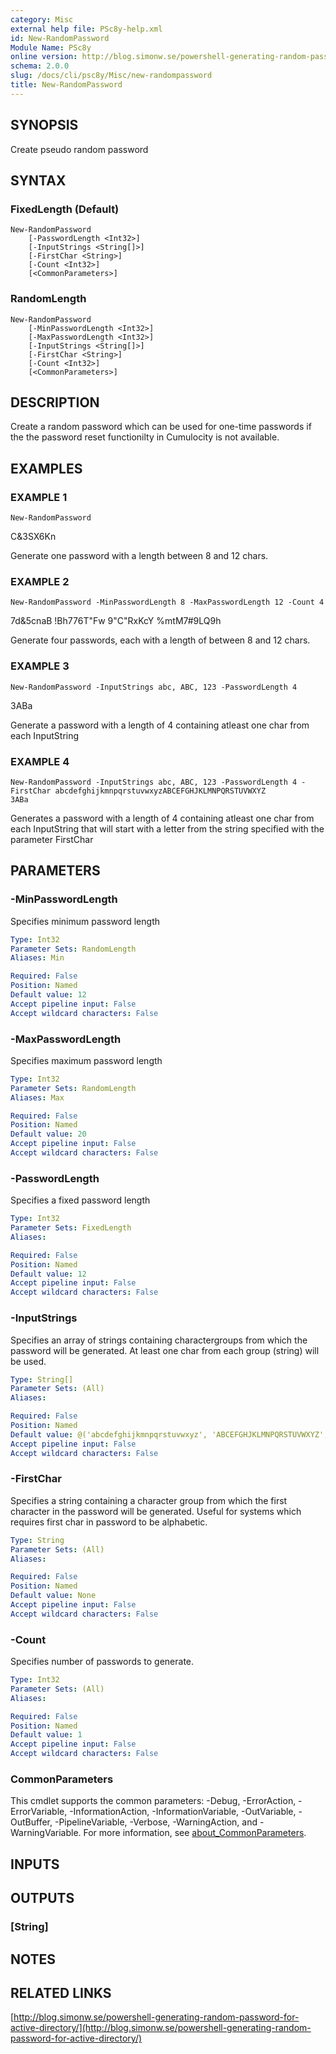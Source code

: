```yaml
---
category: Misc
external help file: PSc8y-help.xml
id: New-RandomPassword
Module Name: PSc8y
online version: http://blog.simonw.se/powershell-generating-random-password-for-active-directory/
schema: 2.0.0
slug: /docs/cli/psc8y/Misc/new-randompassword
title: New-RandomPassword
---
```




## SYNOPSIS
Create pseudo random password

## SYNTAX

### FixedLength (Default)
```
New-RandomPassword
	[-PasswordLength <Int32>]
	[-InputStrings <String[]>]
	[-FirstChar <String>]
	[-Count <Int32>]
	[<CommonParameters>]
```

### RandomLength
```
New-RandomPassword
	[-MinPasswordLength <Int32>]
	[-MaxPasswordLength <Int32>]
	[-InputStrings <String[]>]
	[-FirstChar <String>]
	[-Count <Int32>]
	[<CommonParameters>]
```

## DESCRIPTION
Create a random password which can be used for one-time passwords if the
the password reset functionilty in Cumulocity is not available.

## EXAMPLES

### EXAMPLE 1
```
New-RandomPassword
```

C&3SX6Kn

Generate one password with a length between 8 and 12 chars.

### EXAMPLE 2
```
New-RandomPassword -MinPasswordLength 8 -MaxPasswordLength 12 -Count 4
```

7d&5cnaB
!Bh776T"Fw
9"C"RxKcY
%mtM7#9LQ9h

Generate four passwords, each with a length of between 8 and 12 chars.

### EXAMPLE 3
```
New-RandomPassword -InputStrings abc, ABC, 123 -PasswordLength 4
```

3ABa

Generate a password with a length of 4 containing atleast one char from each InputString

### EXAMPLE 4
```
New-RandomPassword -InputStrings abc, ABC, 123 -PasswordLength 4 -FirstChar abcdefghijkmnpqrstuvwxyzABCEFGHJKLMNPQRSTUVWXYZ
3ABa
```

Generates a password with a length of 4 containing atleast one char from each InputString that will start with a letter from 
the string specified with the parameter FirstChar

## PARAMETERS

### -MinPasswordLength
Specifies minimum password length

```yaml
Type: Int32
Parameter Sets: RandomLength
Aliases: Min

Required: False
Position: Named
Default value: 12
Accept pipeline input: False
Accept wildcard characters: False
```

### -MaxPasswordLength
Specifies maximum password length

```yaml
Type: Int32
Parameter Sets: RandomLength
Aliases: Max

Required: False
Position: Named
Default value: 20
Accept pipeline input: False
Accept wildcard characters: False
```

### -PasswordLength
Specifies a fixed password length

```yaml
Type: Int32
Parameter Sets: FixedLength
Aliases:

Required: False
Position: Named
Default value: 12
Accept pipeline input: False
Accept wildcard characters: False
```

### -InputStrings
Specifies an array of strings containing charactergroups from which the password will be generated.
At least one char from each group (string) will be used.

```yaml
Type: String[]
Parameter Sets: (All)
Aliases:

Required: False
Position: Named
Default value: @('abcdefghijkmnpqrstuvwxyz', 'ABCEFGHJKLMNPQRSTUVWXYZ', '123456789', '!#%()[]*+-_;,.')
Accept pipeline input: False
Accept wildcard characters: False
```

### -FirstChar
Specifies a string containing a character group from which the first character in the password will be generated.
Useful for systems which requires first char in password to be alphabetic.

```yaml
Type: String
Parameter Sets: (All)
Aliases:

Required: False
Position: Named
Default value: None
Accept pipeline input: False
Accept wildcard characters: False
```

### -Count
Specifies number of passwords to generate.

```yaml
Type: Int32
Parameter Sets: (All)
Aliases:

Required: False
Position: Named
Default value: 1
Accept pipeline input: False
Accept wildcard characters: False
```

### CommonParameters
This cmdlet supports the common parameters: -Debug, -ErrorAction, -ErrorVariable, -InformationAction, -InformationVariable, -OutVariable, -OutBuffer, -PipelineVariable, -Verbose, -WarningAction, and -WarningVariable. For more information, see [about_CommonParameters](http://go.microsoft.com/fwlink/?LinkID=113216).

## INPUTS

## OUTPUTS

### [String]
## NOTES

## RELATED LINKS

[http://blog.simonw.se/powershell-generating-random-password-for-active-directory/](http://blog.simonw.se/powershell-generating-random-password-for-active-directory/)

